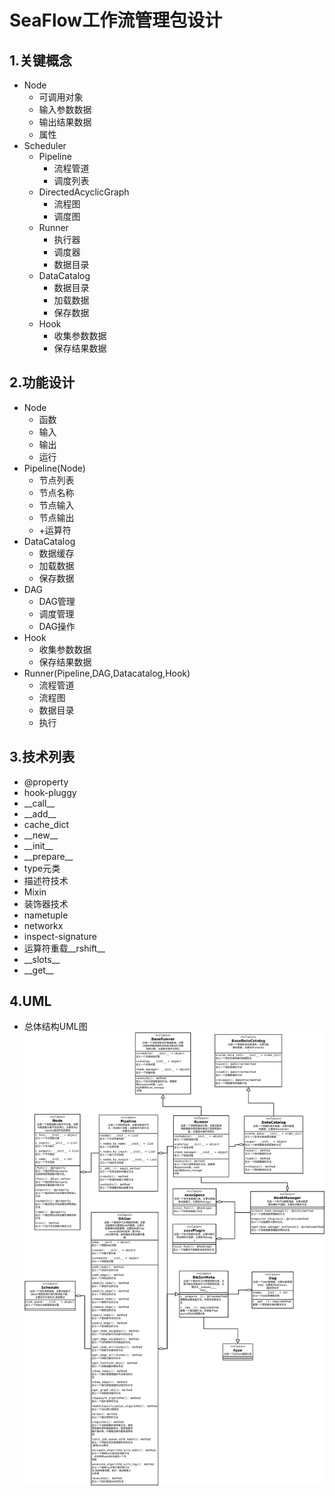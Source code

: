 # SeaFlow工作流管理包设计

## 1.关键概念

+ Node
  + 可调用对象
  + 输入参数数据
  + 输出结果数据
  + 属性
+ Scheduler
  + Pipeline
    + 流程管道
    + 调度列表
  + DirectedAcyclicGraph
    + 流程图
    + 调度图
  + Runner
    + 执行器
    + 调度器
    + 数据目录
  + DataCatalog
    + 数据目录
    + 加载数据
    + 保存数据
  + Hook
    + 收集参数数据
    + 保存结果数据
  
## 2.功能设计

+ Node
  + 函数
  + 输入
  + 输出
  + 运行
+ Pipeline(Node)
  + 节点列表
  + 节点名称
  + 节点输入
  + 节点输出
  + \+运算符
+ DataCatalog
  + 数据缓存
  + 加载数据
  + 保存数据
+ DAG
  + DAG管理
  + 调度管理
  + DAG操作
+ Hook
  + 收集参数数据
  + 保存结果数据
+ Runner(Pipeline,DAG,Datacatalog,Hook)
  + 流程管道
  + 流程图
  + 数据目录
  + 执行
  
## 3.技术列表

+ @property
+ hook-pluggy
+ \_\_call\_\_
+ \_\_add\_\_
+ cache_dict
+ \_\_new\_\_
+ \_\_init\_\_
+ \_\_prepare\_\_
+ type元类
+ 描述符技术
+ Mixin
+ 装饰器技术
+ nametuple
+ networkx
+ inspect-signature
+ 运算符重载\_\_rshift\_\_
+ \_\_slots\_\_
+ \_\_get\_\_

## 4.UML

+ 总体结构UML图
![SeaFLowUML](seaflowUML.svg)